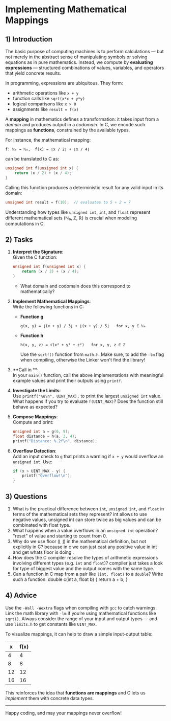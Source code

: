 <!---
{
  "depends_on": ["https://github.com/STEMgraph/0b6b3ce8-418e-4900-ae42-a6d068389a12"],
  "author": "Stephan Bökelmann",
  "first_used": "2025-004-03",
  "keywords": ["C Language", "math.h", "mappings"]
}
--->

# Implementing Mathematical Mappings

## 1) Introduction

The basic purpose of computing machines is to perform calculations — but not merely in the abstract sense of manipulating symbols or solving equations as in pure mathematics. Instead, we compute by **evaluating expressions** — structured combinations of values, variables, and operators that yield concrete results.

In programming, expressions are ubiquitous. They form:

- arithmetic operations like `x + y`
- function calls like `sqrt(x*x + y*y)`
- logical comparisons like `x > 0`
- assignments like `result = f(x)`

A **mapping** in mathematics defines a transformation: it takes input from a *domain* and produces output in a *codomain*. In C, we encode such mappings as **functions**, constrained by the available types.

For instance, the mathematical mapping:

```
f: ℕ₀ → ℕ₀,  f(x) = ⌊x / 2⌋ + ⌊x / 4⌋
```

can be translated to C as:

```c
unsigned int f(unsigned int x) {
    return (x / 2) + (x / 4);
}
```

Calling this function produces a deterministic result for any valid input in its domain:

```c
unsigned int result = f(10);  // evaluates to 5 + 2 = 7
```

Understanding how types like `unsigned int`, `int`, and `float` represent different mathematical sets (ℕ₀, ℤ, ℝ) is crucial when modeling computations in C.

## 2) Tasks

1. **Interpret the Signature**:\
   Given the C function:

   ```c
   unsigned int f(unsigned int x) {
       return (x / 2) + (x / 4);
   }
   ```

   - What domain and codomain does this correspond to mathematically?

2. **Implement Mathematical Mappings**:\
   Write the following functions in C:

   - **Function g**

     ```
     g(x, y) = ⌊(x + y) / 3⌋ + ⌊(x + y) / 5⌋   for x, y ∈ ℕ₀
     ```

   - **Function h**

     ```
     h(x, y, z) = √(x² + y² + z²)   for x, y, z ∈ ℤ
     ```

     Use the `sqrtf()` function from `math.h`. Make sure, to add the `-lm` flag when compiling, otherwise the Linker won't find the library!

3. \*\*Call in \*\*:\
   In your `main()` function, call the above implementations with meaningful example values and print their outputs using `printf`.

4. **Investigate the Limits**:\
   Use `printf("%u\n", UINT_MAX);` to print the largest `unsigned int` value. What happens if you try to evaluate `f(UINT_MAX)`? Does the function still behave as expected?

5. **Compose Mappings**:\
   Compute and print:

   ```c
   unsigned int a = g(6, 9);
   float distance = h(a, 3, 4);
   printf("Distance: %.2f\n", distance);
   ```

6. **Overflow Detection**:\
   Add an input check to `g` that prints a warning if `x + y` would overflow an `unsigned int`. Use:

   ```c
   if (x > UINT_MAX - y) {
       printf("Overflow!\n");
   }
   ```

## 3) Questions

1. What is the practical difference between `int`, `unsigned int`, and `float` in terms of the mathematical sets they represent?
   int allows to use negative values, unsigned int can store twice as big values and can be combinated with float type.
3. What happens when a value overflows in an `unsigned int` operation?
   "reset" of value and starting to count from 0.
5. Why do we use floor (⌊ ⌋) in the mathematical definition, but not explicitly in C?
   because in c we can just cast any positive value in int and get whats floor is doing .
7. How does the C compiler resolve the types of arithmetic expressions involving different types (e.g. `int` and `float`)?
   compiler just takes a look for type of biggest value and the output comes with the same type.
9. Can a function in C map from a pair like `(int, float)` to a `double`? Write such a function.
double c(int a, float b)
{
return a + b;
}
## 4) Advice

Use the `-Wall -Wextra` flags when compiling with `gcc` to catch warnings. Link the math library with `-lm` if you’re using mathematical functions like `sqrt()`. Always consider the range of your input and output types — and use `limits.h` to get constants like `UINT_MAX`.

To visualize mappings, it can help to draw a simple input-output table:

| x  | f(x) |
| -- | ---- |
| 4  | 4    |
| 8  | 8    |
| 12 | 12   |
| 16 | 16   |

This reinforces the idea that **functions are mappings** and C lets us *implement* them with concrete data types.

---

Happy coding, and may your mappings never overflow!

